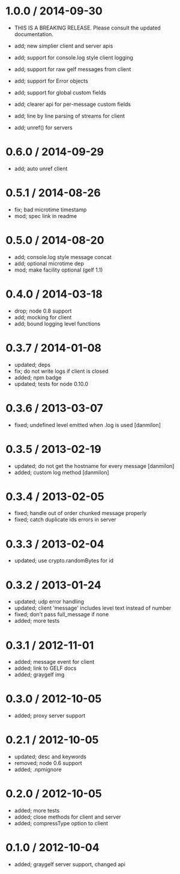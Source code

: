 
1.0.0 / 2014-09-30
==================

 * THIS IS A BREAKING RELEASE.  Please consult the updated documentation.

 * add; new simplier client and server apis
 * add; support for console.log style client logging
 * add; support for raw gelf messages from client
 * add; support for Error objects
 * add; support for global custom fields
 * add; clearer api for per-message custom fields
 * add; line by line parsing of streams for client
 * add; unref() for servers

0.6.0 / 2014-09-29
==================

 * add; auto unref client

0.5.1 / 2014-08-26
==================

 * fix; bad microtime timestamp
 * mod; spec link in readme

0.5.0 / 2014-08-20
==================

 * add; console.log style message concat
 * add; optional microtime dep
 * mod; make facility optional (gelf 1.1)

0.4.0 / 2014-03-18
==================

 * drop; node 0.8 support
 * add; mocking for client
 * add; bound logging level functions

0.3.7 / 2014-01-08
==================

 * updated; deps
 * fix; do not write logs if client is closed
 * added; npm badge
 * updated; tests for node 0.10.0

0.3.6 / 2013-03-07
==================

  * fixed; undefined level emitted when .log is used [danmilon]

0.3.5 / 2013-02-19
==================

  * updated; do not get the hostname for every message [danmilon]
  * added; custom log method [danmilon]

0.3.4 / 2013-02-05
==================

  * fixed; handle out of order chunked message properly
  * fixed; catch duplicate ids errors in server

0.3.3 / 2013-02-04
==================

  * updated; use crypto.randomBytes for id

0.3.2 / 2013-01-24
==================

  * updated; udp error handling
  * updated; client 'message' includes level text instead of number
  * fixed; don't pass full_message if none
  * added; more tests

0.3.1 / 2012-11-01
==================

  * added; message event for client
  * added; link to GELF docs
  * added; graygelf img

0.3.0 / 2012-10-05
==================

  * added; proxy server support

0.2.1 / 2012-10-05
==================

  * updated; desc and keywords
  * removed; node 0.6 support
  * added; .npmignore

0.2.0 / 2012-10-05
==================

  * added; more tests
  * added; close methods for client and server
  * added; compressType option to client

0.1.0 / 2012-10-04
==================

  * added; graygelf server support, changed api
